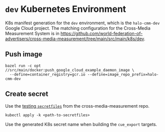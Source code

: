 # `dev` Kubernetes Environment

K8s manifest generation for the `dev` environment, which is the `halo-cmm-dev`
Google Cloud project. The matching configuration for the Cross-Media Measurement
System is in
https://github.com/world-federation-of-advertisers/cross-media-measurement/tree/main/src/main/k8s/dev.

## Push image

```shell
bazel run -c opt //src/main/docker:push_google_cloud_example_daemon_image \
  --define=container_registry=gcr.io --define=image_repo_prefix=halo-cmm-dev
```

## Create secret

Use the
[testing `secretfiles`](https://github.com/world-federation-of-advertisers/cross-media-measurement/tree/main/src/main/k8s/testing/secretfiles)
from the cross-media-measurement repo.

```shell
kubectl apply -k <path-to-secretfiles>
```

Use the generated K8s secret name when building the `cue_export` targets.

